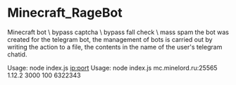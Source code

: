 # Minecraft_RageBot
Minecraft bot \ bypass captcha \ bypass fall check \ mass spam
the bot was created for the telegram bot, the management of bots is carried out by writing the action to a file, the contents in the name of the user's telegram chatid.

Usage: node index.js <ip:port> <version> <interval> <bots count> <chatid>
Usage: node index.js mc.minelord.ru:25565 1.12.2 3000 100 6322343
